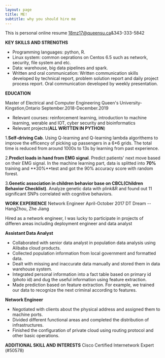 ```yaml
---
layout: page
title: ME!
subtitle: why you should hire me
---
```

This is personal online resume
18mz17@queensu.ca&343-333-5842

**KEY SKILLS AND STRENGTHS**

- Programming languages: python, R.
- Linux system: common oeprations on Centos 6.5 such as network, security, file system and etc.
- Data: warehouse, big data pipelines and spark.
- Written and oral communication: Written communication skills developed by technical report, problem solution report and daily project process report. Oral communication developed by weekly presentation.

**EDUCATION**

Master of Electrical and Computer Engineering
Queen's University-Kingstion,Ontario                September.2018-December.2019
- Relevant courses: reinforcement learning, introduction to machine learning, werable and IOT, cyber security and bioinformatics
- Relevant projects(**ALL WRITTEN IN PYTHON**)

1.**Self-driving Cab**. Using Q-learning and Q-learning lambda algorithems to improve the efficency of picking up passengers in a 6*6 grids. The total time is reduced from around 1000s to 13s by learning from past experience.

2.**Predict loads in hand from EMG signal**. Predict patients' next move based on their EMG signal. In the machine learning part, data is splitted into **70%** training and **30%**test and got the 90% accuracy score with random forest.

3.**Genetic association in children behavior base on CBCL(Children Behavior Checklist)**. Analyze genetic data with plink&R and found out 11 significant SNPs correlated with cognitive behaviors.

**WORK EXPERIENCE**
Network Engineer                                             April-October 2017
DT Dream -- HangZhou, Zhe Jiang

Hired as a network engineer, I was lucky to participate in projects of differen areas including deployment engineer and data analyst

**Assistant Data Analyst**
- Collaborated with senior data analyst in population data analysis using Alibaba cloud products.
- Collected population information from local government and formatted data.
- Dealt with missing and inaccurate data manually and stored them in data warehouse system. 
- Integrated personal information into a fact table based on primary id (photo id) and dug the useful information using feature extraction. 
- Made prediction based on feature extraction. For example, we trained our data to recognize the next criminal according to features.

**Network Engineer**
- Negotiated with clients about the physical address and assigned them to machine ports.
- Divided different functional areas and completed the distribution of infrastructures.
- Finished the configuration of private cloud using routing protocol and other basic operations.

**ADDITIONAL SKILL AND INTERESTS**
Cisco Certified Internetwork Expert (#50578)           






